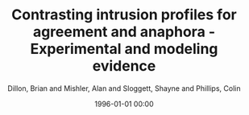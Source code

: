 ---
layout: post
title: Contrasting intrusion profiles for agreement and anaphora - Experimental and modeling evidence

date: 1996-01-01 00:00
author: Dillon, Brian and Mishler, Alan and Sloggett, Shayne and Phillips, Colin
tags: ["act-r","agreement","memory retrieval","reflexives","sentence processing"]
journal: Journal of Memory and Language

link: https://doi.org/10.1016/j.jml.2013.04.003

year: 2013
---